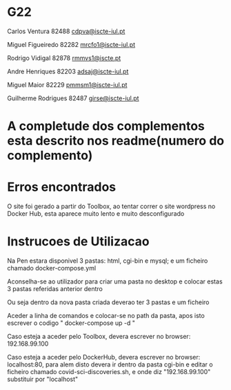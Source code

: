 # G22

Carlos Ventura 82488 cdpva@iscte-iul.pt

Miguel Figueiredo 82282 mrcfo1@iscte-iul.pt

Rodrigo Vidigal 82878 rmmvs1@iscte.pt

Andre Henriques 82203 adsaj@iscte-iul.pt

Miguel Maior 82229 pmmsm1@iscte-iul.pt

Guilherme Rodrigues 82487 girse@iscte-iul.pt


# A completude dos complementos esta descrito nos readme(numero do complemento)

# Erros encontrados
O site foi gerado a partir do Toolbox, ao tentar correr o site wordpress no Docker Hub, esta aparece muito lento e muito desconfigurado

# Instrucoes de Utilizacao

Na Pen estara disponivel 3 pastas: html, cgi-bin e mysql; e um ficheiro chamado docker-compose.yml

Aconselha-se ao utilizador para criar uma pasta no desktop e colocar estas 3 pastas referidas anterior dentro

Ou seja dentro da nova pasta criada deverao ter 3 pastas e um ficheiro

Aceder a linha de comandos e colocar-se no path da pasta, apos isto escrever o codigo " docker-compose up -d "

Caso esteja a aceder pelo Toolbox, devera escrever no browser: 192.168.99.100

Caso esteja a aceder pelo DockerHub, devera escrever no browser: localhost:80, para alem disto devera ir dentro da pasta cgi-bin
e editar o ficheiro chamado covid-sci-discoveries.sh, e onde diz "192.168.99.100" substituir por "localhost"




